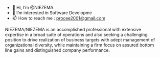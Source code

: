 - 👋 Hi, I’m @NIEZEMA
- 👀 I’m interested in Software Developme
- 📫 How to reach me : procee2001@gmail.com

NIEZEMA/NIEZEMA is  an accomplished professional with extensive expertise in a broad suite of operations and also seeking a challenging position to drive realization of business targets with adept management of organizational diversity, 
while maintaining a firm focus on assured bottom line gains and distinguished company performance.


